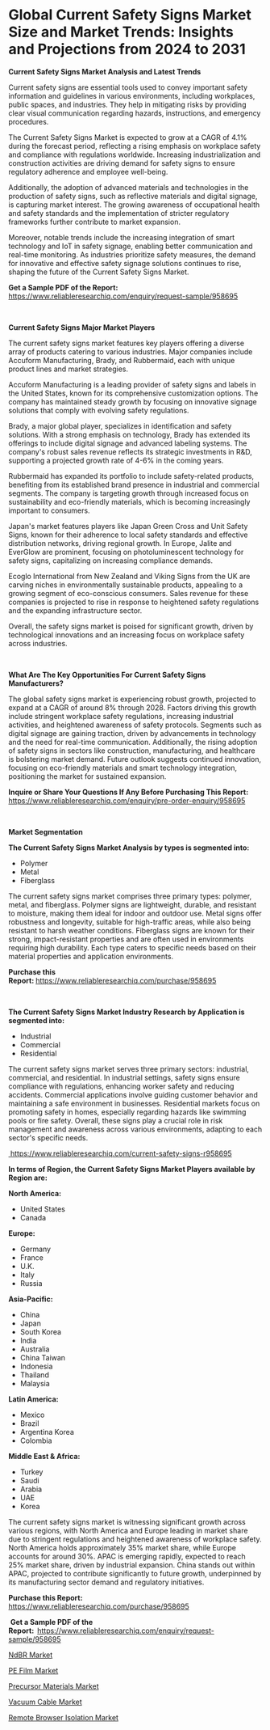<p><h1>Global Current Safety Signs Market Size and Market Trends: Insights and Projections from 2024 to 2031</h1></p><p><strong>Current Safety Signs Market Analysis and Latest Trends</strong></p>
<p><p>Current safety signs are essential tools used to convey important safety information and guidelines in various environments, including workplaces, public spaces, and industries. They help in mitigating risks by providing clear visual communication regarding hazards, instructions, and emergency procedures. </p><p>The Current Safety Signs Market is expected to grow at a CAGR of 4.1% during the forecast period, reflecting a rising emphasis on workplace safety and compliance with regulations worldwide. Increasing industrialization and construction activities are driving demand for safety signs to ensure regulatory adherence and employee well-being. </p><p>Additionally, the adoption of advanced materials and technologies in the production of safety signs, such as reflective materials and digital signage, is capturing market interest. The growing awareness of occupational health and safety standards and the implementation of stricter regulatory frameworks further contribute to market expansion. </p><p>Moreover, notable trends include the increasing integration of smart technology and IoT in safety signage, enabling better communication and real-time monitoring. As industries prioritize safety measures, the demand for innovative and effective safety signage solutions continues to rise, shaping the future of the Current Safety Signs Market.</p></p>
<p><strong>Get a Sample PDF of the Report:&nbsp;</strong> <a href="https://www.reliableresearchiq.com/enquiry/request-sample/958695?utm_campaign=1144&utm_medium=2&utm_source=Github&utm_content=ia&utm_term=25122024&utm_id=current-safety-signs">https://www.reliableresearchiq.com/enquiry/request-sample/958695</a></p>
<p>&nbsp;</p>
<p><strong>Current Safety Signs Major Market Players</strong></p>
<p><p>The current safety signs market features key players offering a diverse array of products catering to various industries. Major companies include Accuform Manufacturing, Brady, and Rubbermaid, each with unique product lines and market strategies.</p><p>Accuform Manufacturing is a leading provider of safety signs and labels in the United States, known for its comprehensive customization options. The company has maintained steady growth by focusing on innovative signage solutions that comply with evolving safety regulations.</p><p>Brady, a major global player, specializes in identification and safety solutions. With a strong emphasis on technology, Brady has extended its offerings to include digital signage and advanced labeling systems. The company's robust sales revenue reflects its strategic investments in R&D, supporting a projected growth rate of 4-6% in the coming years.</p><p>Rubbermaid has expanded its portfolio to include safety-related products, benefiting from its established brand presence in industrial and commercial segments. The company is targeting growth through increased focus on sustainability and eco-friendly materials, which is becoming increasingly important to consumers.</p><p>Japan's market features players like Japan Green Cross and Unit Safety Signs, known for their adherence to local safety standards and effective distribution networks, driving regional growth. In Europe, Jalite and EverGlow are prominent, focusing on photoluminescent technology for safety signs, capitalizing on increasing compliance demands.</p><p>Ecoglo International from New Zealand and Viking Signs from the UK are carving niches in environmentally sustainable products, appealing to a growing segment of eco-conscious consumers. Sales revenue for these companies is projected to rise in response to heightened safety regulations and the expanding infrastructure sector.</p><p>Overall, the safety signs market is poised for significant growth, driven by technological innovations and an increasing focus on workplace safety across industries.</p></p>
<p>&nbsp;</p>
<p><strong>What Are The Key Opportunities For Current Safety Signs Manufacturers?</strong></p>
<p><p>The global safety signs market is experiencing robust growth, projected to expand at a CAGR of around 8% through 2028. Factors driving this growth include stringent workplace safety regulations, increasing industrial activities, and heightened awareness of safety protocols. Segments such as digital signage are gaining traction, driven by advancements in technology and the need for real-time communication. Additionally, the rising adoption of safety signs in sectors like construction, manufacturing, and healthcare is bolstering market demand. Future outlook suggests continued innovation, focusing on eco-friendly materials and smart technology integration, positioning the market for sustained expansion.</p></p>
<p><strong>Inquire or Share Your Questions If Any Before Purchasing This Report:</strong> <a href="https://www.reliableresearchiq.com/enquiry/pre-order-enquiry/958695?utm_campaign=1144&utm_medium=2&utm_source=Github&utm_content=ia&utm_term=25122024&utm_id=current-safety-signs">https://www.reliableresearchiq.com/enquiry/pre-order-enquiry/958695</a></p>
<p>&nbsp;</p>
<p><strong>Market Segmentation</strong></p>
<p><strong>The Current Safety Signs Market Analysis by types is segmented into:</strong></p>
<p><ul><li>Polymer</li><li>Metal</li><li>Fiberglass</li></ul></p>
<p><p>The current safety signs market comprises three primary types: polymer, metal, and fiberglass. Polymer signs are lightweight, durable, and resistant to moisture, making them ideal for indoor and outdoor use. Metal signs offer robustness and longevity, suitable for high-traffic areas, while also being resistant to harsh weather conditions. Fiberglass signs are known for their strong, impact-resistant properties and are often used in environments requiring high durability. Each type caters to specific needs based on their material properties and application environments.</p></p>
<p><strong>Purchase this Report:&nbsp;</strong><a href="https://www.reliableresearchiq.com/purchase/958695?utm_campaign=1144&utm_medium=2&utm_source=Github&utm_content=ia&utm_term=25122024&utm_id=current-safety-signs">https://www.reliableresearchiq.com/purchase/958695</a></p>
<p>&nbsp;</p>
<p><strong>The Current Safety Signs Market Industry Research by Application is segmented into:</strong></p>
<p><ul><li>Industrial</li><li>Commercial</li><li>Residential</li></ul></p>
<p><p>The current safety signs market serves three primary sectors: industrial, commercial, and residential. In industrial settings, safety signs ensure compliance with regulations, enhancing worker safety and reducing accidents. Commercial applications involve guiding customer behavior and maintaining a safe environment in businesses. Residential markets focus on promoting safety in homes, especially regarding hazards like swimming pools or fire safety. Overall, these signs play a crucial role in risk management and awareness across various environments, adapting to each sector's specific needs.</p></p>
<p><a href="https://www.reliableresearchiq.com/current-safety-signs-r958695?utm_campaign=1144&utm_medium=2&utm_source=Github&utm_content=ia&utm_term=25122024&utm_id=current-safety-signs">&nbsp;https://www.reliableresearchiq.com/current-safety-signs-r958695</a></p>
<p><strong>In terms of Region, the Current Safety Signs Market Players available by Region are:</strong></p>
<p>
    <p> <strong> North America: </strong>
        <ul>
            <li>United States</li>
            <li>Canada</li>
        </ul>
        </p> 
    <p> <strong> Europe: </strong>
        <ul>
            <li>Germany</li>
            <li>France</li>
            <li>U.K.</li>
            <li>Italy</li>
            <li>Russia</li>
        </ul>
        </p> 
    <p> <strong> Asia-Pacific: </strong>
        <ul>
            <li>China</li>
            <li>Japan</li>
            <li>South Korea</li>
            <li>India</li>
            <li>Australia</li>
            <li>China Taiwan</li>
            <li>Indonesia</li>
            <li>Thailand</li>
            <li>Malaysia</li>
        </ul>
        </p> 
    <p> <strong> Latin America: </strong>
        <ul>
            <li>Mexico</li>
            <li>Brazil</li>
            <li>Argentina Korea</li>
            <li>Colombia</li>
        </ul>
        </p> 
    <p> <strong> Middle East & Africa: </strong>
        <ul>
            <li>Turkey</li>
            <li>Saudi</li>
            <li>Arabia</li>
            <li>UAE</li>
            <li>Korea</li>
        </ul>
    </p>
    </p>
<p><p>The current safety signs market is witnessing significant growth across various regions, with North America and Europe leading in market share due to stringent regulations and heightened awareness of workplace safety. North America holds approximately 35% market share, while Europe accounts for around 30%. APAC is emerging rapidly, expected to reach 25% market share, driven by industrial expansion. China stands out within APAC, projected to contribute significantly to future growth, underpinned by its manufacturing sector demand and regulatory initiatives.</p></p>
<p><strong>Purchase this Report: </strong><a href="https://www.reliableresearchiq.com/purchase/958695?utm_campaign=1144&utm_medium=2&utm_source=Github&utm_content=ia&utm_term=25122024&utm_id=current-safety-signs">https://www.reliableresearchiq.com/purchase/958695</a></p>
<p>&nbsp;<strong>Get a Sample PDF of the Report:&nbsp;&nbsp;</strong><a href="https://www.reliableresearchiq.com/enquiry/request-sample/958695?utm_campaign=1144&utm_medium=2&utm_source=Github&utm_content=ia&utm_term=25122024&utm_id=current-safety-signs">https://www.reliableresearchiq.com/enquiry/request-sample/958695</a></p>
<p><strong></strong></p>
<p><p><a href="https://www.linkedin.com/pulse/strategic-market-research-report-ndbr-anticipated-cagr-139-from-ugxwf?utm_campaign=1144&utm_medium=2&utm_source=Github&utm_content=ia&utm_term=25122024&utm_id=current-safety-signs">NdBR Market</a></p><p><a href="https://www.linkedin.com/pulse/c-glance-reports-anmec?utm_campaign=1144&utm_medium=2&utm_source=Github&utm_content=ia&utm_term=25122024&utm_id=current-safety-signs">PE Film Market</a></p><p><a href="https://www.linkedin.com/pulse/emerging-trends-precursor-materials-market-global-outlook-025af?utm_campaign=1144&utm_medium=2&utm_source=Github&utm_content=ia&utm_term=25122024&utm_id=current-safety-signs">Precursor Materials Market</a></p><p><a href="https://www.linkedin.com/pulse/vacuum-cable-market-trends-analysis-2024-2031-size-share-forecasted-ymiuf?utm_campaign=1144&utm_medium=2&utm_source=Github&utm_content=ia&utm_term=25122024&utm_id=current-safety-signs">Vacuum Cable Market</a></p><p><a href="https://www.linkedin.com/pulse/essential-overview-remote-browser-isolation-market-projected-3ofme?utm_campaign=1144&utm_medium=2&utm_source=Github&utm_content=ia&utm_term=25122024&utm_id=current-safety-signs">Remote Browser Isolation Market</a></p></p>